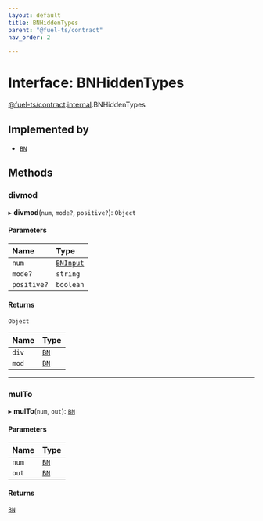 ```yaml
---
layout: default
title: BNHiddenTypes
parent: "@fuel-ts/contract"
nav_order: 2

---
```


# Interface: BNHiddenTypes

[@fuel-ts/contract](../index.md).[internal](../namespaces/internal.md).BNHiddenTypes

## Implemented by

- [`BN`](../classes/internal-BN.md)

## Methods

### divmod

▸ **divmod**(`num`, `mode?`, `positive?`): `Object`

#### Parameters

| Name | Type |
| :------ | :------ |
| `num` | [`BNInput`](../namespaces/internal.md#bninput) |
| `mode?` | `string` |
| `positive?` | `boolean` |

#### Returns

`Object`

| Name | Type |
| :------ | :------ |
| `div` | [`BN`](../classes/internal-BN.md) |
| `mod` | [`BN`](../classes/internal-BN.md) |

___

### mulTo

▸ **mulTo**(`num`, `out`): [`BN`](../classes/internal-BN.md)

#### Parameters

| Name | Type |
| :------ | :------ |
| `num` | [`BN`](../classes/internal-BN.md) |
| `out` | [`BN`](../classes/internal-BN.md) |

#### Returns

[`BN`](../classes/internal-BN.md)
